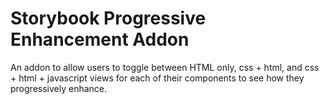 # Storybook Progressive Enhancement Addon

An addon to allow users to toggle between HTML only, css + html, and css + html + javascript views for each of their components to see how they progressively enhance.


